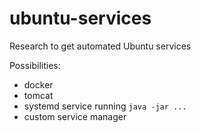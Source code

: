 # ubuntu-services
Research to get automated Ubuntu services

Possibilities:
* docker
* tomcat
* systemd service running `java -jar ...`
* custom service manager
